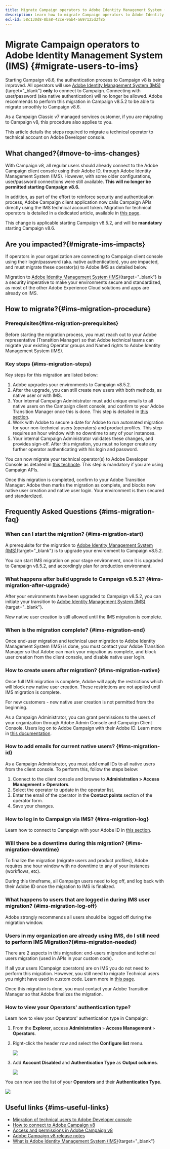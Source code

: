 ```yaml
---
title: Migrate Campaign operators to Adobe Identity Management System (IMS)
description: Learn how to migrate Campaign operators to Adobe Identity Management System (IMS)
exl-id: 58c130d8-8ba8-42ce-9ab4-a697125d3f85
---
```

# Migrate Campaign operators to Adobe Identity Management System (IMS) {#migrate-users-to-ims}

Starting Campaign v8.6, the authentication process to Campaign v8 is being improved. All operators will use [Adobe Identity Management System (IMS)](https://helpx.adobe.com/enterprise/using/identity.html){target="_blank"} **only** to connect to Campaign. Connecting with user/password (aka native authentication) will no longer be allowed. Adobe recommends to perform this migration in Campaign v8.5.2 to be able to migrate smoothly to Campaign v8.6.

As a Campaign Classic v7 managed services customer, if you are migrating to Campaign v8, this procedure also applies to you.

This article details the steps required to migrate a technical operator to technical account on Adobe Developer console.

## What changed?{#move-to-ims-changes}

With Campaign v8, all regular users should already connect to the Adobe Campaign client console using their Adobe ID, through Adobe Identity Management System (IMS). However, with some older configurations, user/password connections were still available. **This will no longer be permitted starting Campaign v8.6.**

In addition, as part of the effort to reinforce security and authentication process, Adobe Campaign client application now calls Campaign APIs directly using the IMS technical account token. Migration for technical operators is detailed in a dedicated article, available in [this page](ims-migration.md).

This change is applicable starting Campaign v8.5.2, and will be **mandatory** starting Campaign v8.6. 

## Are you impacted?{#migrate-ims-impacts}

If operators in your organization are connecting to Campaign client console using their login/password (aka. native authentication), you are impacted, and must migrate these operator(s) to Adobe IMS as detailed below.

Migration to [Adobe Identity Management System (IMS)](https://helpx.adobe.com/enterprise/using/identity.html){target="_blank"} is a security imperative to make your environments secure and standardized, as most of the other Adobe Experience Cloud solutions and apps are already on IMS.

## How to migrate?{#ims-migration-procedure}

### Prerequisites{#ims-migration-prerequisites}

Before starting the migration process, you must reach out to your Adobe representative (Transition Manager) so that Adobe technical teams can migrate your existing Operator groups and Named rights to Adobe Identity Management System (IMS).

### Key steps {#ims-migration-steps}

Key steps for this migration are listed below: 

1. Adobe upgrades your environments to Campaign v8.5.2.
1. After the upgrade, you can still create new users with both methods, as native user or with IMS.
1. Your internal Campaign Administrator must add unique emails to all native users on the Campaign client console, and confirm to your Adobe Transition Manager once this is done. This step is detailed in [this section](#ims-migration-id).
1. Work with Adobe to secure a date for Adobe to run automated migration for your non-technical users (operators) and product profiles. This step requires an hour window with no downtime to any of your instances.
1. Your internal Campaign Administrator validates these changes, and provides sign-off. After this migration, you must no longer create any further operator authenticating with his login and password.

You can now migrate your technical operator(s) to Adobe Developer Console as detailed in [this technote](ims-migration.md). This step is mandatory if you are using Campaign APIs.

Once this migration is completed, confirm to your Adobe Transition Manager: Adobe then marks the migration as complete, and blocks new native user creation and native user login. Your environment is then secured and standardized. 

## Frequently Asked Questions {#ims-migration-faq}

### When can I start the migration? {#ims-migration-start}

A prerequisite for the migration to [Adobe Identity Management System (IMS)](https://helpx.adobe.com/enterprise/using/identity.html){target="_blank"} is to upgrade your environment to Campaign v8.5.2.

You can start IMS migration on your stage environment, once it is upgraded to Campaign v8.5.2, and accordingly plan for production environment.

### What happens after build upgrade to Campaign v8.5.2? {#ims-migration-after-upgrade}

After your environments have been upgraded to Campaign v8.5.2, you can initiate your transition to [Adobe Identity Management System (IMS)](https://helpx.adobe.com/enterprise/using/identity.html){target="_blank"}. 

New native user creation is still allowed until the IMS migration is complete. 

### When is the migration complete? {#ims-migration-end}

Once end-user migration and technical user migration to Adobe Identity Management System (IMS) is done, you must contact your Adobe Transition Manager so that Adobe can mark your migration as complete, and block user creation from the client console, and disable native user login.


### How to create users after migration? {#ims-migration-native}

Once full IMS migration is complete, Adobe will apply the restrictions which will block new native user creation. These restrictions are not applied until IMS migration is complete.

For new customers - new native user creation is not permitted from the beginning.

As a Campaign Administrator, you can grant permissions to the users of your organization through Adobe Admin Console and Campaign Client Console. Users log on to Adobe Campaign with their Adobe ID. Learn more in [this documentation](../../v8/start/gs-permissions.md).

### How to add emails for current native users? {#ims-migration-id}

As a Campaign Administrator, you must add email IDs to all native users from the client console. To perform this, follow the steps below:

1. Connect to the client console and browse to **Administration > Access Management > Operators**.
1. Select the operator to update in the operator list.
1. Enter the email of the operator in the **Contact points** section of the operator form.
1. Save your changes.

<!--You can also import a CSV file to update all your operator profiles with their email.-->


### How to log in to Campaign via IMS? {#ims-migration-log}

Learn how to connect to Campaign with your Adobe ID in [this section](../../v8/start/connect.md).

### Will there be a downtime during this migration? {#ims-migration-downtime}

To finalize the migration (migrate users and product profiles), Adobe requires one hour window with no downtime to any of your instances (workflows, etc).

During this timeframe, all Campaign users need to log off, and log back with their Adobe ID once the migration to IMS is finalized.

### What happens to users that are logged in during IMS user migration? {#ims-migration-log-off}

Adobe strongly recommends all users should be logged off during the migration window.

### Users in my organization are already using IMS, do I still need to perform IMS Migration?{#ims-migration-needed}

There are 2 aspects in this migration: end-users migration and technical users migration (used in APIs in your custom code).

If all your users (Campaign operators) are on IMS you do not need to perform this migration. However, you still need to migrate Technical users you might have used in custom code. Learn more in [this page](ims-migration.md).

Once this migration is done, you must contact your Adobe Transition Manager so that Adobe finalizes the migration.

### How to view your Operators' authentication type?

Learn how to view your Operators' authentication type in Campaign:

1. From the **Explorer**, access **Administration** `>` **Access Management** `>` **Operators**.

1. Right-click the header row and select the **Configure list** menu.

    ![](assets/ims_2.png)

1. Add **Account Disabled** and **Authentication Type** as **Output columns**.

    ![](assets/ims_1.png)

You can now see the list of your **Operators** and their **Authentication Type**.

![](assets/ims_3.png)

## Useful links {#ims-useful-links}

* [Migration of technical users to Adobe Developer console](ims-migration.md)
* [How to connect to Adobe Campaign v8](../../v8/start/connect.md)
* [Access and permissions in Adobe Campaign v8](../../v8/start/gs-permissions.md)
* [Adobe Campaign v8 release notes](../../v8/start/release-notes.md)
* [What is Adobe Identity Management System (IMS)](https://helpx.adobe.com/enterprise/using/identity.html){target="_blank"}
